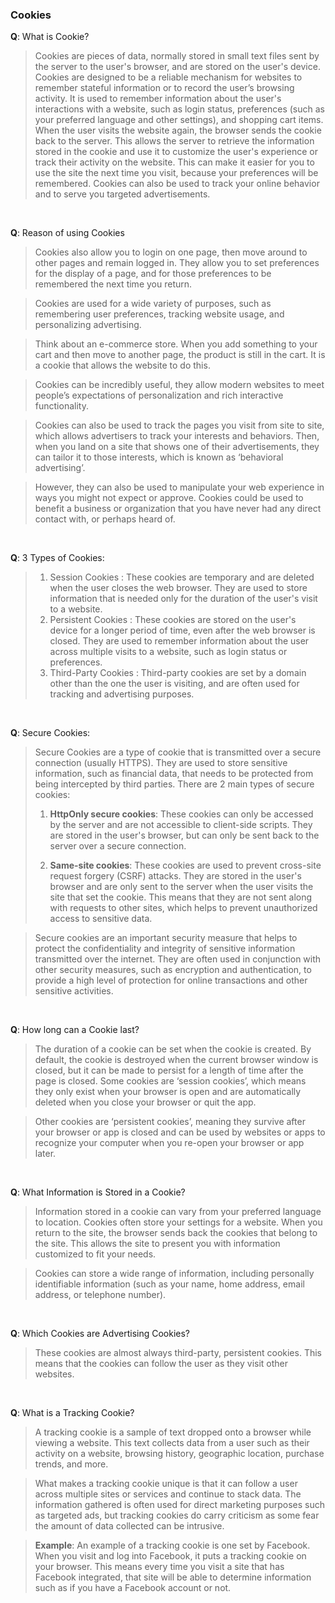 ### Cookies

**Q**: What is Cookie?

> Cookies are pieces of data, normally stored in small text files sent by the server to the user's browser, and are stored on the user's device. Cookies are designed to be a reliable mechanism for websites to remember stateful information or to record the user’s browsing activity. It is used to remember information about the user's interactions with a website, such as login status, preferences (such as your preferred language and other settings), and shopping cart items. When the user visits the website again, the browser sends the cookie back to the server. This allows the server to retrieve the information stored in the cookie and use it to customize the user's experience or track their activity on the website. This can make it easier for you to use the site the next time you visit, because your preferences will be remembered. Cookies can also be used to track your online behavior and to serve you targeted advertisements.

<br>

**Q**: Reason of using Cookies

> Cookies also allow you to login on one page, then move around to other pages and remain logged in. They allow you to set preferences for the display of a page, and for those preferences to be remembered the next time you return.

> Cookies are used for a wide variety of purposes, such as remembering user preferences, tracking website usage, and personalizing advertising.

> Think about an e-commerce store. When you add something to your cart and then move to another page, the product is still in the cart. It is a cookie that allows the website to do this.

> Cookies can be incredibly useful, they allow modern websites to meet people’s expectations of personalization and rich interactive functionality.

> Cookies can also be used to track the pages you visit from site to site, which allows advertisers to track your interests and behaviors. Then, when you land on a site that shows one of their advertisements, they can tailor it to those interests, which is known as ‘behavioral advertising’.

> However, they can also be used to manipulate your web experience in ways you might not expect or approve. Cookies could be used to benefit a business or organization that you have never had any direct contact with, or perhaps heard of.

<br>

**Q**: 3 Types of Cookies:

> 1. Session Cookies : These cookies are temporary and are deleted when the user closes the web browser. They are used to store information that is needed only for the duration of the user's visit to a website.
> 2. Persistent Cookies : These cookies are stored on the user's device for a longer period of time, even after the web browser is closed. They are used to remember information about the user across multiple visits to a website, such as login status or preferences.
> 3. Third-Party Cookies : Third-party cookies are set by a domain other than the one the user is visiting, and are often used for tracking and advertising purposes.

<br>

**Q**: Secure Cookies:

> Secure Cookies are a type of cookie that is transmitted over a secure connection (usually HTTPS). They are used to store sensitive information, such as financial data, that needs to be protected from being intercepted by third parties.
> There are 2 main types of secure cookies:
>
> 1. **HttpOnly secure cookies**: These cookies can only be accessed by the server and are not accessible to client-side scripts. They are stored in the user's browser, but can only be sent back to the server over a secure connection.
>
> 2. **Same-site cookies**: These cookies are used to prevent cross-site request forgery (CSRF) attacks. They are stored in the user's browser and are only sent to the server when the user visits the site that set the cookie. This means that they are not sent along with requests to other sites, which helps to prevent unauthorized access to sensitive data.

> Secure cookies are an important security measure that helps to protect the confidentiality and integrity of sensitive information transmitted over the internet. They are often used in conjunction with other security measures, such as encryption and authentication, to provide a high level of protection for online transactions and other sensitive activities.

<br>

**Q**: How long can a Cookie last?

> The duration of a cookie can be set when the cookie is created. By default, the cookie is destroyed when the current browser window is closed, but it can be made to persist for a length of time after the page is closed. Some cookies are ‘session cookies’, which means they only exist when your browser is open and are automatically deleted when you close your browser or quit the app.

> Other cookies are ‘persistent cookies’, meaning they survive after your browser or app is closed and can be used by websites or apps to recognize your computer when you re-open your browser or app later.

<br>

**Q**: What Information is Stored in a Cookie?

> Information stored in a cookie can vary from your preferred language to location. Cookies often store your settings for a website. When you return to the site, the browser sends back the cookies that belong to the site. This allows the site to present you with information customized to fit your needs.

> Cookies can store a wide range of information, including personally identifiable information (such as your name, home address, email address, or telephone number).

<br>

**Q**: Which Cookies are Advertising Cookies?

> These cookies are almost always third-party, persistent cookies. This means that the cookies can follow the user as they visit other websites.

<br>

**Q**: What is a Tracking Cookie?

> A tracking cookie is a sample of text dropped onto a browser while viewing a website. This text collects data from a user such as their activity on a website, browsing history, geographic location, purchase trends, and more.

> What makes a tracking cookie unique is that it can follow a user across multiple sites or services and continue to stack data. The information gathered is often used for direct marketing purposes such as targeted ads, but tracking cookies do carry criticism as some fear the amount of data collected can be intrusive.

> **Example**:
> An example of a tracking cookie is one set by Facebook. When you visit and log into Facebook, it puts a tracking cookie on your browser. This means every time you visit a site that has Facebook integrated, that site will be able to determine information such as if you have a Facebook account or not.

<br>
